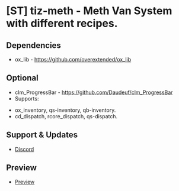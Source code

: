 # [ST] tiz-meth - Meth Van System with different recipes.

## Dependencies
* ox_lib - https://github.com/overextended/ox_lib

## Optional
* clm_ProgressBar - https://github.com/Daudeuf/clm_ProgressBar
* Supports:
- ox_inventory, qs-inventory, qb-inventory.
- cd_dispatch, rcore_dispatch, qs-dispatch.

## Support & Updates
* [Discord](https://discord.gg/dRxUg2Km)

##  Preview
* [Preview](https://streamable.com/4y4l60)

